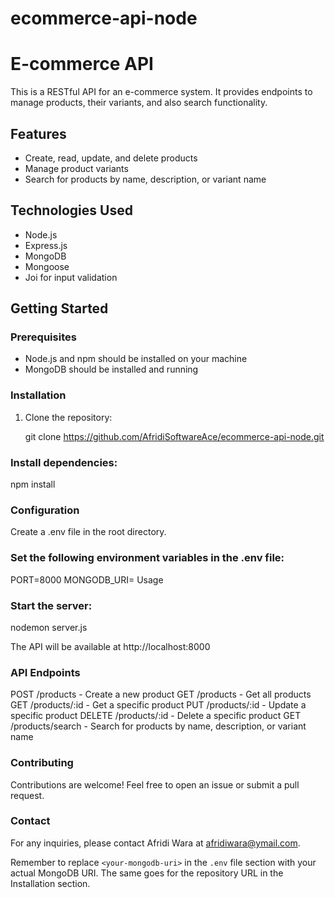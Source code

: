 # ecommerce-api-node

# E-commerce API

This is a RESTful API for an e-commerce system. It provides endpoints to manage products, their variants, and also search functionality.

## Features

- Create, read, update, and delete products
- Manage product variants
- Search for products by name, description, or variant name

## Technologies Used

- Node.js
- Express.js
- MongoDB
- Mongoose
- Joi for input validation

## Getting Started

### Prerequisites

- Node.js and npm should be installed on your machine
- MongoDB should be installed and running

### Installation

1. Clone the repository:

   
   git clone https://github.com/AfridiSoftwareAce/ecommerce-api-node.git
### Install dependencies:
npm install

### Configuration
Create a .env file in the root directory.

### Set the following environment variables in the .env file:
PORT=8000
MONGODB_URI=<your-mongodb-uri>
Usage

### Start the server:
nodemon server.js

The API will be available at http://localhost:8000

### API Endpoints
POST /products - Create a new product
GET /products - Get all products
GET /products/:id - Get a specific product
PUT /products/:id - Update a specific product
DELETE /products/:id - Delete a specific product
GET /products/search - Search for products by name, description, or variant name

### Contributing
Contributions are welcome! Feel free to open an issue or submit a pull request.

### Contact
For any inquiries, please contact Afridi Wara at afridiwara@ymail.com.


Remember to replace `<your-mongodb-uri>` in the `.env` file section with your actual MongoDB URI. The same goes for the repository URL in the Installation section.

